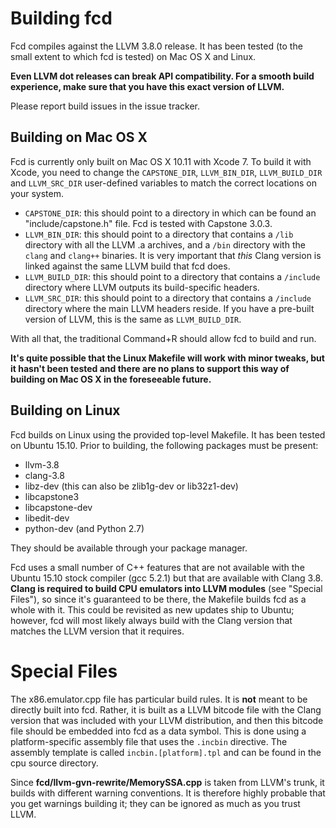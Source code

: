 # Building fcd

Fcd compiles against the LLVM 3.8.0 release. It has been tested (to the small
extent to which fcd is tested) on Mac OS X and Linux.

**Even LLVM dot releases can break API compatibility. For a smooth build
experience, make sure that you have this exact version of LLVM.**

Please report build issues in the issue tracker.

## Building on Mac OS X

Fcd is currently only built on Mac OS X 10.11 with Xcode 7. To build it with
Xcode, you need to change the `CAPSTONE_DIR`, `LLVM_BIN_DIR`, `LLVM_BUILD_DIR`
and `LLVM_SRC_DIR` user-defined variables to match the correct locations on
your system.

* `CAPSTONE_DIR`: this should point to a directory in which can be found an
  "include/capstone.h" file. Fcd is tested with Capstone 3.0.3.
* `LLVM_BIN_DIR`: this should point to a directory that contains a `/lib`
  directory with all the LLVM .a archives, and a `/bin` directory with the
  `clang` and `clang++` binaries. It is very important that *this* Clang version
  is linked against the same LLVM build that fcd does.
* `LLVM_BUILD_DIR`: this should point to a directory that contains a `/include`
  directory where LLVM outputs its build-specific headers.
* `LLVM_SRC_DIR`: this should point to a directory that contains a `/include`
  directory where the main LLVM headers reside. If you have a pre-built version
  of LLVM, this is the same as `LLVM_BUILD_DIR`.

With all that, the traditional Command+R should allow fcd to build and run.

**It's quite possible that the Linux Makefile will work with minor tweaks, but
it hasn't been tested and there are no plans to support this way of building on
Mac OS X in the foreseeable future.**

## Building on Linux

Fcd builds on Linux using the provided top-level Makefile. It has been tested on
Ubuntu 15.10. Prior to building, the following packages must be present:

* llvm-3.8
* clang-3.8
* libz-dev (this can also be zlib1g-dev or lib32z1-dev)
* libcapstone3
* libcapstone-dev
* libedit-dev
* python-dev (and Python 2.7)

They should be available through your package manager.

Fcd uses a small number of C++ features that are not available with the Ubuntu
15.10 stock compiler (gcc 5.2.1) but that are available with Clang 3.8. **Clang
is required to build CPU emulators into LLVM modules** (see "Special Files"), so
since it's guaranteed to be there, the Makefile builds fcd as a whole with it.
This could be revisited as new updates ship to Ubuntu; however, fcd will most
likely always build with the Clang version that matches the LLVM version that it
requires.

# Special Files

The x86.emulator.cpp file has particular build rules. It is **not** meant to be
directly built into fcd. Rather, it is built as a LLVM bitcode file with
the Clang version that was included with your LLVM distribution, and then this
bitcode file should be embedded into fcd as a data symbol. This is done using
a platform-specific assembly file that uses the `.incbin` directive. The
assembly template is called `incbin.[platform].tpl` and can be found in the cpu
source directory.

Since **fcd/llvm-gvn-rewrite/MemorySSA.cpp** is taken from LLVM's trunk, it
builds with different warning conventions. It is therefore highly probable that
you get warnings building it; they can be ignored as much as you trust LLVM.
